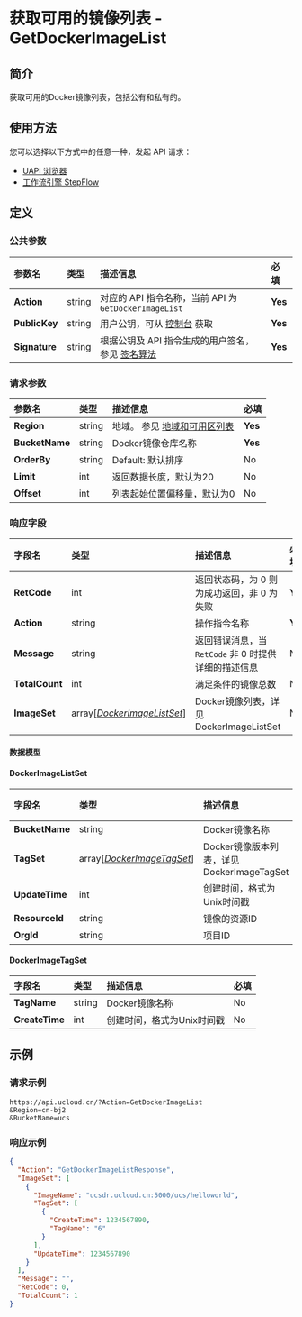 # 获取可用的镜像列表 - GetDockerImageList

## 简介

获取可用的Docker镜像列表，包括公有和私有的。






## 使用方法

您可以选择以下方式中的任意一种，发起 API 请求：
- [UAPI 浏览器](https://console.ucloud.cn/uapi/detail?id=GetDockerImageList)
- [工作流引擎 StepFlow](https://console.ucloud.cn/stepflow/manage/)


## 定义

### 公共参数

| 参数名 | 类型 | 描述信息 | 必填 |
|:---|:---|:---|:---|
| **Action**     | string  | 对应的 API 指令名称，当前 API 为 `GetDockerImageList`                        | **Yes** |
| **PublicKey**  | string  | 用户公钥，可从 [控制台](https://console.ucloud.cn/uapi/apikey) 获取                                             | **Yes** |
| **Signature**  | string  | 根据公钥及 API 指令生成的用户签名，参见 [签名算法](api/summary/signature.md)  | **Yes** |

### 请求参数

| 参数名 | 类型 | 描述信息 | 必填 |
|:---|:---|:---|:---|
| **Region** | string | 地域。 参见 [地域和可用区列表](api/summary/regionlist) |**Yes**|
| **BucketName** | string | Docker镜像仓库名称 |**Yes**|
| **OrderBy** | string | Default: 默认排序 |No|
| **Limit** | int | 返回数据长度，默认为20 |No|
| **Offset** | int | 列表起始位置偏移量，默认为0 |No|

### 响应字段

| 字段名 | 类型 | 描述信息 | 必填 |
|:---|:---|:---|:---|
| **RetCode** | int | 返回状态码，为 0 则为成功返回，非 0 为失败 |**Yes**|
| **Action** | string | 操作指令名称 |**Yes**|
| **Message** | string | 返回错误消息，当 `RetCode` 非 0 时提供详细的描述信息 |No|
| **TotalCount** | int | 满足条件的镜像总数 |No|
| **ImageSet** | array[[*DockerImageListSet*](#DockerImageListSet)] | Docker镜像列表，详见 DockerImageListSet |No|

#### 数据模型


#### DockerImageListSet

| 字段名 | 类型 | 描述信息 | 必填 |
|:---|:---|:---|:---|
| **BucketName** | string | Docker镜像名称 |No|
| **TagSet** | array[[*DockerImageTagSet*](#DockerImageTagSet)] | Docker镜像版本列表，详见 DockerImageTagSet |No|
| **UpdateTime** | int | 创建时间，格式为Unix时间戳 |No|
| **ResourceId** | string | 镜像的资源ID |No|
| **OrgId** | string | 项目ID |No|

#### DockerImageTagSet

| 字段名 | 类型 | 描述信息 | 必填 |
|:---|:---|:---|:---|
| **TagName** | string | Docker镜像名称 |No|
| **CreateTime** | int | 创建时间，格式为Unix时间戳 |No|

## 示例

### 请求示例
    
```
https://api.ucloud.cn/?Action=GetDockerImageList
&Region=cn-bj2
&BucketName=ucs
```

### 响应示例
    
```json
{
  "Action": "GetDockerImageListResponse",
  "ImageSet": [
    {
      "ImageName": "ucsdr.ucloud.cn:5000/ucs/helloworld",
      "TagSet": [
        {
          "CreateTime": 1234567890,
          "TagName": "6"
        }
      ],
      "UpdateTime": 1234567890
    }
  ],
  "Message": "",
  "RetCode": 0,
  "TotalCount": 1
}
```





